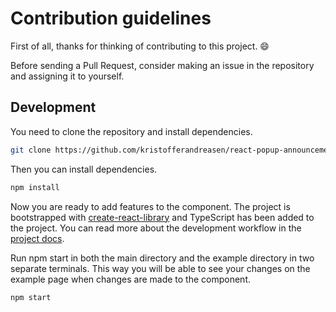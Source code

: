 # Contribution guidelines

First of all, thanks for thinking of contributing to this project. 😄

Before sending a Pull Request, consider making an issue in the repository and assigning it to yourself.

## Development

You need to clone the repository and install dependencies.

```bash
git clone https://github.com/kristofferandreasen/react-popup-announcement.git
```

Then you can install dependencies.

```bash
npm install
```

Now you are ready to add features to the component.
The project is bootstrapped with [create-react-library](https://github.com/transitive-bullshit/create-react-library) and TypeScript has been added to the project. You can read more about the development workflow in the [project docs](https://github.com/transitive-bullshit/create-react-library).

Run npm start in both the main directory and the example directory in two separate terminals.
This way you will be able to see your changes on the example page when changes are made to the component.

```bash
npm start
```
